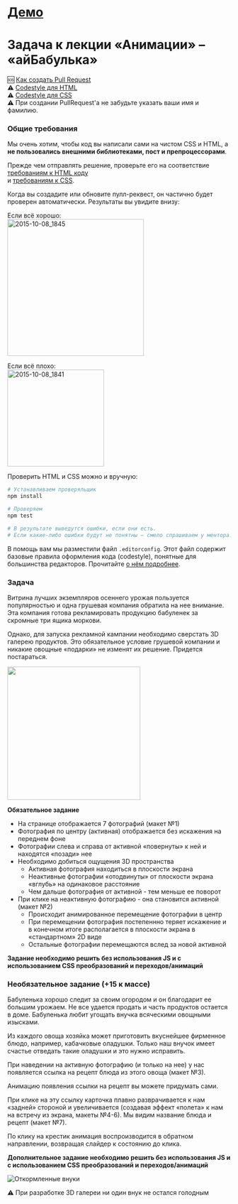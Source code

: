 # <a href="http://dudagod.github.io/verstka-tasks-8/" target="_blank">Демо</a>

# Задача к лекции «Анимации» – «айБабулька»

:sos: [Как создать Pull Request](https://github.com/urfu-2015/guides/blob/master/how-to-pull-request.md)  
:warning: [Codestyle для HTML](https://github.com/urfu-2015/guides/blob/master/html-codestyle.md)  
:warning: [Codestyle для CSS](https://github.com/urfu-2015/guides/blob/master/css-codestyle.md)  
:warning: При создании PullRequest'а не забудьте указать ваши имя и фамилию.

### Общие требования

Мы очень хотим, чтобы код вы написали сами на чистом CSS и HTML, а __не пользовались внешними библиотеками, пост и препроцессорами__.

Прежде чем отправлять решение, проверьте его на соответствие [требованиям к HTML коду](https://github.com/urfu-2015/guides/blob/master/html-codestyle.md)   
и [требованиям к CSS](https://github.com/urfu-2015/guides/blob/master/css-codestyle.md).

Когда вы создадите или обновите пулл-реквест, он частично будет проверен
автоматически. Результаты вы увидите внизу:

Если всё хорошо:  
<img width="308" alt="2015-10-08_1845" src="https://cloud.githubusercontent.com/assets/4534405/10368030/ccc43228-6dec-11e5-925e-47793862d13e.png">

Если всё плохо:  
<img width="218" alt="2015-10-08_1841" src="https://cloud.githubusercontent.com/assets/4534405/10367916/60487fc8-6dec-11e5-9e1d-2a1b15da2220.png">

Проверить HTML и CSS можно и вручную:
```sh
# Устанавливаем проверяльщик
npm install

# Проверяем
npm test

# В результате выведутся ошибки, если они есть.
# Если какие-либо ошибки будут не понятны – смело спрашиваем у ментора.
```

В помощь вам мы разместили файл `.editorconfig`. Этот файл содержит базовые
правила оформления кода (codestyle), понятные для большинства редакторов.
Прочитайте [о нём подробнее](https://github.com/urfu-2015/guides/blob/master/editorconfig.md).

### Задача

Витрина лучших экземпляров осеннего урожая пользуется популярностью и одна грушевая компания обратила на нее внимание. Эта компания готова рекламировать продукцию бабуленек за скромные три ящика моркови.

Однако, для запуска рекламной кампании необходимо сверстать 3D галерею продуктов. Это обязательное условие грушевой компании и никакие овощные «подарки» не изменят их решение. Придется постараться.

<a href="https://cloud.githubusercontent.com/assets/4165695/11270678/bc99db5c-8ee2-11e5-95ea-368584ff3f83.png" target="_blank">
    <img width="300" src="https://cloud.githubusercontent.com/assets/4165695/11270678/bc99db5c-8ee2-11e5-95ea-368584ff3f83.png">
</a>

**Обязательное задание**

* На странице отображается 7 фотографий (макет №1)
* Фотография по центру (активная) отображается без искажения на переднем фоне
* Фотографии слева и справа от активной «повернуты» к ней и находятся «позади» нее
* Необходимо добиться ощущения 3D пространства
    * Активная фотография находиться в плоскости экрана
    * Неактивные фотографии «отодвинуты» от плоскости экрана «вглубь» на одинаковое расстояние 
    * Чем дальше фотография от активной - тем меньше ее поворот
* При клике на неактивную фотографию - она становится активной (макет №2)
    * Происходит анимированное перемещение фотографии в центр
    * При перемещении фотография постепеннно теряет искажение и в конечном итоге располагается в плоскости экрана в «стандартном» 2D виде
    * Остальные фотографии перемещаются вслед за новой активной
    
__Задание необходимо решить без использования JS и с использованием CSS преобразований и переходов/анимаций__

### Необязательное задание (+15 к массе)

Бабуленька хорошо следит за своим огородом и он благодарит ее большим урожаем. Не все удается продать и часть продуктов остается в доме. Бабуленька любит угощать внучка всяческими овощными изысками.

Из каждого овоща хозяйка может приготовить вкуснейшее фирменное блюдо, например, кабачковые оладушки. Только наш внучок имеет счастье отведать такие оладушки и это нужно исправить.

При наведении на активную фотографию (и только на нее) у нас появляется ссылка на рецепт блюда из этого овоща (макет №3).

Анимацию появления ссылки на рецепт вы можете придумать сами.

При клике на эту ссылку карточка плавно разврачивается к нам «задней» стороной и увеличивается (создавая эффект «полета» к нам на встречу из экрана, макеты №4-6). Мы видим название блюда и рецепт (макет №7).

По клику на крестик анимация воспроизводится в обратном направлении, возвращая слайдер к состоянию до клика.

__Дополнительное задание необходимо решить без использования JS и с использованием CSS преобразований и переходов/анимаций__

![Откормленные внуки](https://cloud.githubusercontent.com/assets/4165695/11269790/442a5dba-8edb-11e5-9c1a-194fe2e9bed9.jpeg)

:warning: При разработке 3D галереи ни один внук не остался голодным
